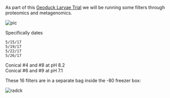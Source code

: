 As part of this [Geoduck Larvae Trial](https://ellior2.github.io/Geoduck-Trials-2017/) we will be running some filters through proteomics and metagenomics. 

![pic](http://eagle.fish.washington.edu/cnidarian/skitch/Screenshot_2_10_18__1_25_PM_202F9AD7.png)

Specifically dates 
```
5/15/17
5/19/17
5/22/17
5/26/17
```
Conical #4 and #8 at pH 8.2       
Conical #6 and #9 at pH 7.1

These 16 filters are in a separate bag inside the -80 freezer box:    

![radck](http://eagle.fish.washington.edu/cnidarian/skitch/-80_Inventory_Map_-_Google_Sheets_202F9CB8.png)
